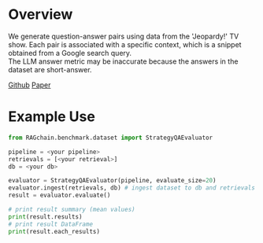 # Overview

We generate question-answer pairs using data from the 'Jeopardy!' TV show. 
Each pair is associated with a specific context, which is a snippet obtained from a Google search query.<br>
The LLM answer metric may be inaccurate because the answers in the dataset are short-answer.

[Github](https://github.com/nyu-dl/dl4ir-searchQA)
[Paper](https://arxiv.org/abs/1704.05179)

# Example Use

```Python
from RAGchain.benchmark.dataset import StrategyQAEvaluator

pipeline = <your pipeline>
retrievals = [<your retrieval>]
db = <your db>

evaluator = StrategyQAEvaluator(pipeline, evaluate_size=20)
evaluator.ingest(retrievals, db) # ingest dataset to db and retrievals
result = evaluator.evaluate()

# print result summary (mean values)
print(result.results)
# print result DataFrame
print(result.each_results)
```

